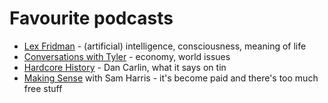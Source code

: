 # Favourite podcasts

* [Lex Fridman](https://lexfridman.com/podcast/) - (artificial) intelligence, consciousness, meaning of life
* [Conversations with Tyler](https://conversationswithtyler.com/) - economy, world issues
* [Hardcore History](https://www.dancarlin.com/hardcore-history-series/) - Dan Carlin, what it says on tin
* [Making Sense](https://samharris.org/podcast/) with Sam Harris - it's become paid and there's too much free stuff
